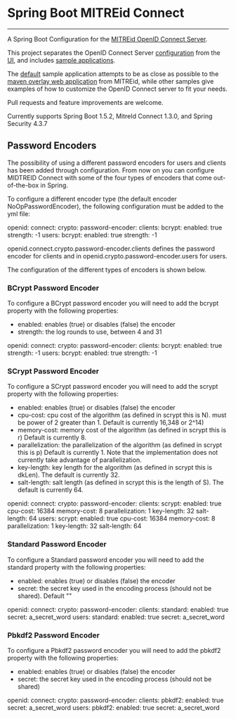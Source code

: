 # Spring Boot MITREid Connect
---

A Spring Boot Configuration for the [MITREid OpenID Connect Server](https://github.com/mitreid-connect/OpenID-Connect-Java-Spring-Server). 

This project separates the OpenID Connect Server [configuration](openid-connect-server-spring-boot-config) from the [UI](openid-connect-server-spring-boot-ui-thymeleaf), and includes [sample applications](samples). 

The [default](samples/default) sample application attempts to be as close as possible to the [maven overlay web application](https://github.com/mitreid-connect/OpenID-Connect-Java-Spring-Server/tree/master/openid-connect-server-webapp) from MITREid, while other samples give examples of how to customize the OpenID Connect server to fit your needs.

Pull requests and feature improvements are welcome.

Currently supports Spring Boot 1.5.2, MitreId Connect 1.3.0, and Spring Security 4.3.7

## Password Encoders

The possibility of using a different password encoders for users and clients has been added through configuration. From now on you can configure MIDTREID Connect with some of the four types of encoders that come out-of-the-box in Spring.

To configure a different encoder type (the default encoder NoOpPasswordEncoder), the following configuration must be added to the yml file:

openid:
  connect:
    crypto:
      password-encoder:
        clients:
          bcrypt:
            enabled: true
            strength: -1
        users:
          bcrypt: 
            enabled: true
            strength: -1    
            
openid.connect.crypto.password-encoder.clients defines the password encoder for clients and in openid.crypto.password-encoder.users for users.            

The configuration of the different types of encoders is shown below.          

### BCrypt Password Encoder
To configure a BCrypt password encoder you will need to add the bcrypt property with the following properties:

 * enabled: enables (true) or disables (false) the encoder
 * strength: the log rounds to use, between 4 and 31

openid:
  connect:
    crypto:
      password-encoder:
        clients:
          bcrypt:
            enabled: true
            strength: -1
        users:
          bcrypt: 
            enabled: true
            strength: -1   

### SCrypt Password Encoder
To configure a SCrypt password encoder you will need to add the scrypt property with the following properties:

 * enabled: enables (true) or disables (false) the encoder
 * cpu-cost: cpu cost of the algorithm (as defined in scrypt this is N).  must be power of 2 greater than 1. Default is currently 16,348 or 2^14)
 * memory-cost: memory cost of the algorithm (as defined in scrypt this is r) Default is currently 8.
 * parallelization: the parallelization of the algorithm (as defined in scrypt this is p) Default is currently 1. Note that the implementation does not currently take advantage of parallelization.
 * key-length: key length for the algorithm (as defined in scrypt this is dkLen). The default is currently 32.
 * salt-length: salt length (as defined in scrypt this is the length of S). The default is currently 64.

openid:
  connect:
    crypto:
      password-encoder:
        clients:
          scrypt:
            enabled: true
            cpu-cost: 16384
            memory-cost: 8
            parallelization: 1
            key-length: 32
            salt-length: 64
        users:
          scrypt: 
            enabled: true
            cpu-cost: 16384
            memory-cost: 8
            parallelization: 1
            key-length: 32
            salt-length: 64 

### Standard Password Encoder
To configure a Standard password encoder you will need to add the standard property with the following properties:

 * enabled: enables (true) or disables (false) the encoder
 * secret: the secret key used in the encoding process (should not be shared). Default ""

openid:
  connect:
    crypto:
      password-encoder:
        clients:
          standard:
            enabled: true
            secret: a_secret_word
        users:
          standard: 
            enabled: true
            secret: a_secret_word     
            
### Pbkdf2 Password Encoder
To configure a Pbkdf2 password encoder you will need to add the pbkdf2 property with the following properties:

 * enabled: enables (true) or disables (false) the encoder
 * secret: the secret key used in the encoding process (should not be shared)

openid:
  connect:
    crypto:
      password-encoder:
        clients:
          pbkdf2:
            enabled: true
            secret: a_secret_word
        users:
          pbkdf2: 
            enabled: true
            secret: a_secret_word                      